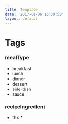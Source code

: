 ```yaml
---
title: Template
date: '2017-01-06 15:30:58'
layout: default
---
```

# Tags

### mealType
* breakfast
* lunch
* dinner
* dessert
* side-dish
* sauce

### recipeIngredient
* this * 